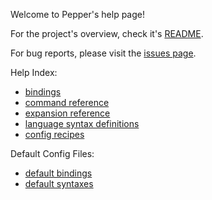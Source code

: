 Welcome to Pepper's help page!

For the project's overview, check it's [README](..).

For bug reports, please visit the [issues page](https://github.com/vamolessa/pepper/issues).

Help Index:
- [bindings](bindings.md)
- [command reference](command_reference.md)
- [expansion reference](expansion_reference.md)
- [language syntax definitions](language_syntax_definitions.md)
- [config recipes](config_recipes.md)

Default Config Files:
- [default bindings](default_configs.pepper)
- [default syntaxes](default_syntaxes.pepper)

